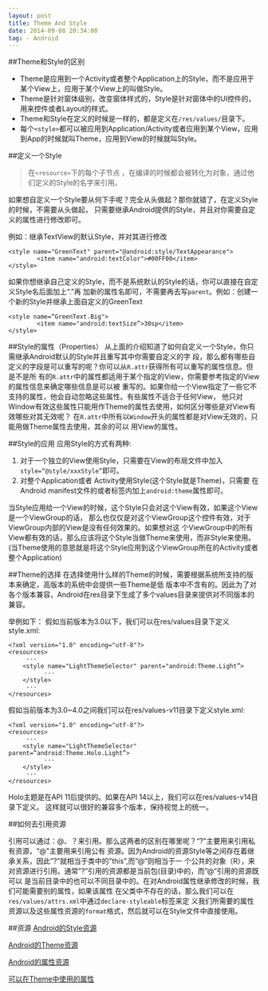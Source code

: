 ```yaml
---
layout: post
title: Theme And Style
date: 2014-09-08 20:34:00
tag: - Android
---
```


##Theme和Style的区别
+ Theme是应用到一个Activity或者整个Application上的Style，而不是应用于某个View上，应用于某个View上的叫做Style。
+ Theme是针对窗体级别，改变窗体样式的，Style是针对窗体中的UI控件的，用来控件或者Layout的样式。
+ Theme和Style在定义的时候是一样的，都是定义在`/res/values/`目录下。
+ 每个`<style>`都可以被应用到Application/Activity或者应用到某个View，应用到App的时候就叫Theme，应用到View的时候就叫Style。

##定义一个Style
> 在`<resource>`下的每个子节点 ，在编译的时候都会被转化为对象，通过他们定义的Style的名字来引用。


如果想自定义一个Style要从何下手呢？完全从头做起？那你就错了，在定义Style的时候，不需要从头做起，
只需要继承Android提供的Style，并且对你需要自定义的属性进行修改即可。

例如：继承TextView的默认Style，并对其进行修改

```
<style name="GreenText" parent="@android:style/TextAppearance">
        <item name="android:textColor">#00FF00</item>
</style>

```

如果你想继承自己定义的Style，而不是系统默认的Style的话，你可以直接在自定义Style名后面加上“.”再
加新的属性名即可，不需要再去写`parent`。例如：创建一个新的Style并继承上面自定义的GreenText

```
<style name=“GreenText.Big">
        <item name="android:textSize”>30sp</item>
</style>
```

##Style的属性（Properties）
从上面的介绍知道了如何自定义一个Style，你只需继承Android默认的Style并且重写其中你需要自定义的字
段，那么都有哪些自定义的字段是可以重写的呢？你可以从`R.attr`获得所有可以重写的属性信息。但是不是所
有的`R.attr`中的属性都适用于某个指定的View，你需要参考指定的View的属性信息来确定哪些信息是可以被
重写的。如果你给一个View指定了一些它不支持的属性，他会自动忽略这些属性。有些属性不适合于任何View，
他只对Window有效这些属性只能用作Theme的属性去使用，如何区分哪些是对View有效哪些对其无效呢？
在`R.attr`中所有以`Window`开头的属性都是对View无效的，只能用做Theme属性去使用，其余的可以
用View的属性。

##Style的应用
应用Style的方式有两种:

1. 对于一个独立的View使用Style，只需要在View的布局文件中加入`style=“@style/xxxStyle”`即可。
2. 对整个Application或者 Activity使用Style(这个Style就是Theme)，只需要
在Android manifest文件的<application>或者<activity>标签内加上`android:theme`属性即可。

当Style应用给一个View的时候，这个Style只会对这个View有效，如果这个View是一个ViewGroup的话，
那么也仅仅是对这个ViewGroup这个控件有效，对于ViewGroup内部的View是没有任何效果的。如果想对这
个ViewGroup中的所有View都有效的话，那么应该将这个Style当做Theme来使用，而非Style来使用。
(当Theme使用的意思就是将这个Style应用到这个ViewGroup所在的Activity或者整个Application)

##Theme的选择
在选择使用什么样的Theme的时候，需要根据系统所支持的版本来确定，高版本的系统中会提供一些Theme是低
版本中不含有的。因此为了对各个版本兼容，Android在res目录下生成了多个values目录来提供对不同版本的
兼容。

举例如下：
假如当前版本为3.0以下，我们可以在res/values目录下定义style.xml:

```
<?xml version="1.0" encoding="utf-8"?>
<resources>
     ···
    <style name="LightThemeSelector" parent="android:Theme.Light”>
          ···
    </style>
     ···
</resources>
```

假如当前版本为3.0~4.0之间我们可以在res/values-v11目录下定义style.xml:

```
<?xml version="1.0" encoding="utf-8"?>
<resources>
     ···
    <style name="LightThemeSelector" parent=“android:Theme.Holo.Light”>
          ···
    </style>
     ···
</resources>
```

Holo主题是在API 11后提供的。如果在API 14以上，我们可以在res/values-v14目录下定义。
这样就可以很好的兼容多个版本，保持视觉上的统一。

##如何去引用资源

引用可以通过：@、？来引用。那么这两者的区别在哪里呢？“?”主要用来引用私有资源，“@"主要用来引用公有
资源。因为Android的资源Style等之间存在着继承关系，因此”?”就相当于类中的”this”,而”@“则相当于一
个公共的对象（R），来对资源进行引用。通常”?”引用的资源都是当前包(目录)中的，而”@“引用的资源既可以
是当前目录中的也可以不同目录中的。在对Android属性继承修改的时候，我们可能需要别的属性，如果该属性
在父类中不存在的话，那么我们可以在`res/values/attrs.xml`中通过`declare-styleable`标签来定
义我们所需要的属性资源以及这些属性资源的`format`格式，然后就可以在Style文件中直接使用。

##资源
[Android的Style资源](https://android.googlesource.com/platform/frameworks/base/+/refs/heads/master/core/res/res/values/styles.xml)

[Android的Theme资源](https://android.googlesource.com/platform/frameworks/base/+/refs/heads/master/core/res/res/values/themes.xml)

[Android的属性资源](http://developer.android.com/reference/android/R.attr.html)

[可以在Theme中使用的属性](http://developer.android.com/reference/android/R.styleable.html#Theme)